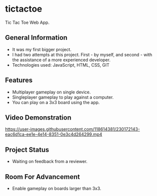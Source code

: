# tictactoe

Tic Tac Toe Web App.

## General Information

* It was my first bigger project.
* I had two attempts at this project. First - by myself, and second - with the assistance of a more experienced developer.
* Technologies used: JavaScript, HTML, CSS, GIT

## Features

* Multiplayer gameplay on single device.
* Singleplayer gameplay to play against a computer.
* You can play on a 3x3 board using the app. 

## Video Demonstration
https://user-images.githubusercontent.com/118614381/230172143-eac6d1ca-ee1e-4e14-8351-0e3c4d264299.mp4

## Project Status

* Waiting on feedback from a reviewer. 

## Room For Advancement

* Enable gameplay on boards larger than 3x3.


